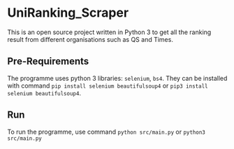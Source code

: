 # UniRanking_Scraper

This is an open source project written in Python 3 to get all the ranking result from different organisations such as QS and Times.

## Pre-Requirements

The programme uses python 3 libraries: `selenium`, `bs4`. They can be installed with command `pip install selenium beautifulsoup4` or `pip3 install selenium beautifulsoup4`.

## Run

To run the programme, use command `python src/main.py` or `python3 src/main.py`